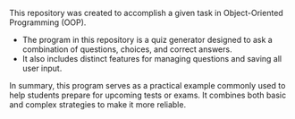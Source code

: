 This repository was created to accomplish a given task in Object-Oriented Programming (OOP).
- The program in this repository is a quiz generator designed to ask a combination of questions, choices, and correct answers.
- It also includes distinct features for managing questions and saving all user input.

In summary, this program serves as a practical example commonly used to help students prepare for upcoming tests or exams. It combines both basic and complex strategies to make it more reliable.
